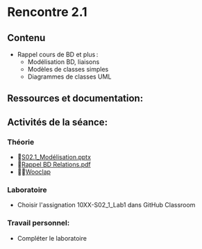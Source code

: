 # Rencontre 2.1

## Contenu
- Rappel cours de BD et plus : 
  - Modélisation BD, liaisons 
  - Modèles de classes simples  
  - Diagrammes de classes UML

## Ressources et documentation: 


## Activités de la séance: 
### Théorie
- 🔗[S02.1_Modélisation.pptx](https://cegepedouardmontpetit-my.sharepoint.com/:p:/r/personal/valerie_turgeon_cegepmontpetit_ca/Documents/Site_3W6_Partage/02.1_Modelisations/S02.1_Modelisation.pptx?d=w2cd7f948ce564104ba8c1cae5154cbc5&csf=1&web=1&e=llxS05)
- 🔗[Rappel BD Relations.pdf](https://cegepedouardmontpetit-my.sharepoint.com/:b:/r/personal/valerie_turgeon_cegepmontpetit_ca/Documents/Site_3W6_Partage/02.1_Modelisations/Rappel_BD_Relations.pdf?csf=1&web=1&e=Ew512F)
- 🔗‍💥[Wooclap](BRISE)

### Laboratoire
- Choisir l'assignation 10XX-S02_1_Lab1 dans GitHub Classroom

### Travail personnel: 
- Compléter le laboratoire